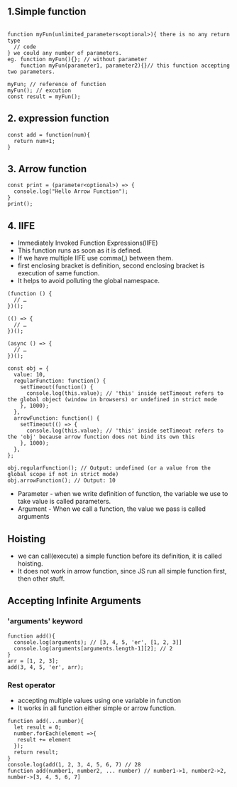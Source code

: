 ## 1.Simple function
```

function myFun(unlimited_parameters<optional>){ there is no any return type
  // code
} we could any number of parameters.
eg. function myFun(){}; // without parameter
    function myFun(parameter1, parameter2){}// this function accepting two parameters.

myFun; // reference of function
myFun(); // excution
const result = myFun();
```
## 2. expression function
```
const add = function(num){
  return num+1;
}
```
## 3. Arrow function
```
const print = (parameter<optional>) => {
  console.log("Hello Arrow Function");
}
print();
```
## 4. IIFE
+ Immediately Invoked Function Expressions(IIFE)
+ This function runs as soon as it is defined.
+ If we have multiple IIFE use comma(,) between them.
+ first enclosing bracket is definition, second enclosing bracket is execution of same function.
+ It helps to avoid polluting the global namespace.
```
(function () {
  // …
})();

(() => {
  // …
})();

(async () => {
  // …
})();
```

```
const obj = {
  value: 10,
  regularFunction: function() {
    setTimeout(function() {
      console.log(this.value); // 'this' inside setTimeout refers to the global object (window in browsers) or undefined in strict mode
    }, 1000);
  },
  arrowFunction: function() {
    setTimeout(() => {
      console.log(this.value); // 'this' inside setTimeout refers to the 'obj' because arrow function does not bind its own this
    }, 1000);
  },
};

obj.regularFunction(); // Output: undefined (or a value from the global scope if not in strict mode)
obj.arrowFunction(); // Output: 10
```
+ Parameter - when we write definition of function, the variable we use to take value is called parameters.
+ Argument - When we call a function, the value we pass is called arguments
## Hoisting
+ we can call(execute) a simple function before its definition, it is called hoisting.
+ It does not work in arrow function, since JS run all simple function first, then other stuff.
## Accepting Infinite Arguments
### 'arguments' keyword
```
function add(){
  console.log(arguments); // [3, 4, 5, 'er', [1, 2, 3]]
  console.log(arguments[arguments.length-1][2]; // 2
}
arr = [1, 2, 3];
add(3, 4, 5, 'er', arr);
```
### Rest operator 
+ accepting multiple values using one variable in function
+ It works in all function either simple or arrow function.
```
function add(...number){
  let result = 0;
  number.forEach(element =>{
   result += element
  });
  return result;
}
console.log(add(1, 2, 3, 4, 5, 6, 7) // 28
function add(number1, number2, ... number) // number1->1, number2->2, number->[3, 4, 5, 6, 7]
```
###

